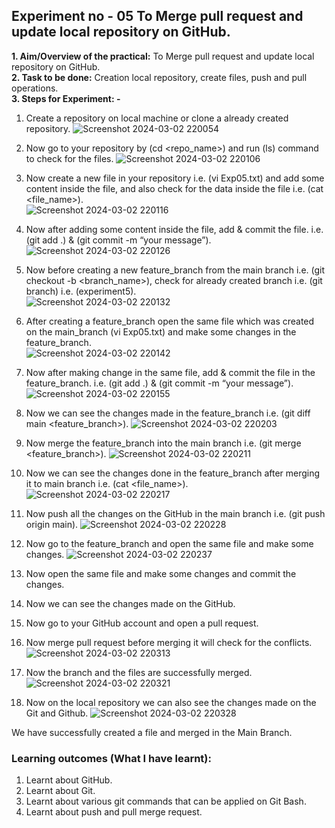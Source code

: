 ## Experiment no - 05 To Merge pull request and update local repository on GitHub.
**1. Aim/Overview of the practical:** To Merge pull request and update local repository on GitHub.  
**2. Task to be done:** Creation local repository, create files, push and pull operations.  
**3. Steps for Experiment: -**  
1) Create a repository on local machine or clone a already created repository.  ![Screenshot 2024-03-02 220054](https://github.com/adarshkrsingh07/Pract_Sem04/assets/123314058/814e3d55-f5b5-4052-87cc-249705923714)

2) Now go to your repository by (cd <repo_name>) and run (ls) command to check for the files.  ![Screenshot 2024-03-02 220106](https://github.com/adarshkrsingh07/Pract_Sem04/assets/123314058/0a9dbb26-cf85-407d-b1f0-a3e85724d64e)

3) Now create a new file in your repository i.e. (vi Exp05.txt) and add some content inside the file, and also check for the data inside the file i.e. (cat <file_name>).      
![Screenshot 2024-03-02 220116](https://github.com/adarshkrsingh07/Pract_Sem04/assets/123314058/e0a09509-138a-4830-b734-c13a6b0865c9)
4) Now after adding some content inside the file, add & commit the file. i.e. (git add .) & (git commit -m “your message”).  ![Screenshot 2024-03-02 220126](https://github.com/adarshkrsingh07/Pract_Sem04/assets/123314058/a524a86c-a7aa-46de-b813-eebf520595ca)

05) Now before creating a new feature_branch from the main branch i.e. (git checkout -b <branch_name>), check for already created branch i.e. (git branch) i.e. (experiment5).  
![Screenshot 2024-03-02 220132](https://github.com/adarshkrsingh07/Pract_Sem04/assets/123314058/949ba246-a815-47e4-af37-73175238911f)

7) After creating a feature_branch open the same file which was created on the main_branch (vi Exp05.txt) and make some changes in the feature_branch.  
   ![Screenshot 2024-03-02 220142](https://github.com/adarshkrsingh07/Pract_Sem04/assets/123314058/85c92cfc-ff19-4972-a313-f54ab76cf065)

9) Now after making change in the same file, add & commit the file in the feature_branch. i.e. (git add .) & (git commit -m “your message”).  
![Screenshot 2024-03-02 220155](https://github.com/adarshkrsingh07/Pract_Sem04/assets/123314058/0c01fa1c-8dc7-4bf9-8e0c-230763c996fc)  

10) Now we can see the changes made in the feature_branch i.e. (git diff main <feature_branch>).  ![Screenshot 2024-03-02 220203](https://github.com/adarshkrsingh07/Pract_Sem04/assets/123314058/39e3c669-0621-484f-b85e-2e1c85d96033)

11) Now merge the feature_branch into the main branch i.e. (git merge <feature_branch>).  ![Screenshot 2024-03-02 220211](https://github.com/adarshkrsingh07/Pract_Sem04/assets/123314058/4064e3d2-d5a0-4b50-a756-d647bc14eccf)

12) Now we can see the changes done in the feature_branch after merging it to main branch i.e. (cat <file_name>).  ![Screenshot 2024-03-02 220217](https://github.com/adarshkrsingh07/Pract_Sem04/assets/123314058/64ff99f6-ea1d-4389-bbb8-7884e29b4e58)

13) Now push all the changes on the GitHub in the main branch i.e. (git push origin main).  ![Screenshot 2024-03-02 220228](https://github.com/adarshkrsingh07/Pract_Sem04/assets/123314058/ffc35e2a-94ce-4ae6-ac76-f13dfd2be2bf)

14) Now go to the feature_branch and open the same file and make some changes.  ![Screenshot 2024-03-02 220237](https://github.com/adarshkrsingh07/Pract_Sem04/assets/123314058/ed6b4d15-d1cb-4724-9e76-897ca17ae2b4)

15) Now open the same file and make some changes and commit the changes.  

16) Now we can see the changes made on the GitHub. 

12) Now go to your GitHub account and open a pull request.  

13) Now merge pull request before merging it will check for the conflicts.  ![Screenshot 2024-03-02 220313](https://github.com/adarshkrsingh07/Pract_Sem04/assets/123314058/29a429b6-0511-4a37-9109-8028b672580b)

14) Now the branch and the files are successfully merged.  ![Screenshot 2024-03-02 220321](https://github.com/adarshkrsingh07/Pract_Sem04/assets/123314058/8cb05a58-8c1b-4bc8-977a-83d2a25349e5)

15) Now on the local repository we can also see the changes made on the Git and Github.  ![Screenshot 2024-03-02 220328](https://github.com/adarshkrsingh07/Pract_Sem04/assets/123314058/b0aea73d-0cd9-4fb9-8362-06dd0cffdebc)

We have successfully created a file and merged in the Main Branch.  
### **Learning outcomes (What I have learnt):**
1. Learnt about GitHub.
2. Learnt about Git.
3. Learnt about various git commands that can be applied on Git Bash.
4. Learnt about push and pull merge request.
